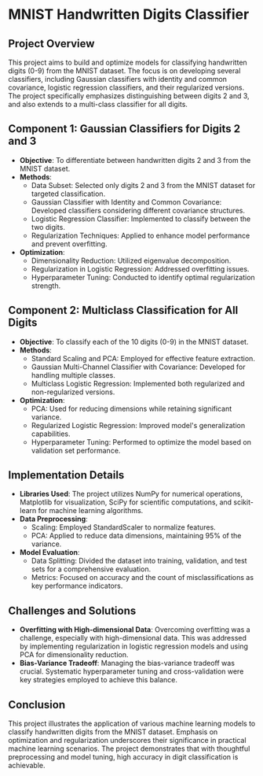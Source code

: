 # MNIST Handwritten Digits Classifier

## Project Overview
This project aims to build and optimize models for classifying handwritten digits (0-9) from the MNIST dataset. The focus is on developing several classifiers, including Gaussian classifiers with identity and common covariance, logistic regression classifiers, and their regularized versions. The project specifically emphasizes distinguishing between digits 2 and 3, and also extends to a multi-class classifier for all digits.

## Component 1: Gaussian Classifiers for Digits 2 and 3
- **Objective**: To differentiate between handwritten digits 2 and 3 from the MNIST dataset.
- **Methods**: 
  - Data Subset: Selected only digits 2 and 3 from the MNIST dataset for targeted classification.
  - Gaussian Classifier with Identity and Common Covariance: Developed classifiers considering different covariance structures.
  - Logistic Regression Classifier: Implemented to classify between the two digits.
  - Regularization Techniques: Applied to enhance model performance and prevent overfitting.
- **Optimization**: 
  - Dimensionality Reduction: Utilized eigenvalue decomposition.
  - Regularization in Logistic Regression: Addressed overfitting issues.
  - Hyperparameter Tuning: Conducted to identify optimal regularization strength.

## Component 2: Multiclass Classification for All Digits
- **Objective**: To classify each of the 10 digits (0-9) in the MNIST dataset.
- **Methods**:
  - Standard Scaling and PCA: Employed for effective feature extraction.
  - Gaussian Multi-Channel Classifier with Covariance: Developed for handling multiple classes.
  - Multiclass Logistic Regression: Implemented both regularized and non-regularized versions.
- **Optimization**:
  - PCA: Used for reducing dimensions while retaining significant variance.
  - Regularized Logistic Regression: Improved model's generalization capabilities.
  - Hyperparameter Tuning: Performed to optimize the model based on validation set performance.

## Implementation Details
- **Libraries Used**: The project utilizes NumPy for numerical operations, Matplotlib for visualization, SciPy for scientific computations, and scikit-learn for machine learning algorithms.
- **Data Preprocessing**:
  - Scaling: Employed StandardScaler to normalize features.
  - PCA: Applied to reduce data dimensions, maintaining 95% of the variance.
- **Model Evaluation**:
  - Data Splitting: Divided the dataset into training, validation, and test sets for a comprehensive evaluation.
  - Metrics: Focused on accuracy and the count of misclassifications as key performance indicators.

## Challenges and Solutions
- **Overfitting with High-dimensional Data**: Overcoming overfitting was a challenge, especially with high-dimensional data. This was addressed by implementing regularization in logistic regression models and using PCA for dimensionality reduction.
- **Bias-Variance Tradeoff**: Managing the bias-variance tradeoff was crucial. Systematic hyperparameter tuning and cross-validation were key strategies employed to achieve this balance.

## Conclusion
This project illustrates the application of various machine learning models to classify handwritten digits from the MNIST dataset. Emphasis on optimization and regularization underscores their significance in practical machine learning scenarios. The project demonstrates that with thoughtful preprocessing and model tuning, high accuracy in digit classification is achievable.
